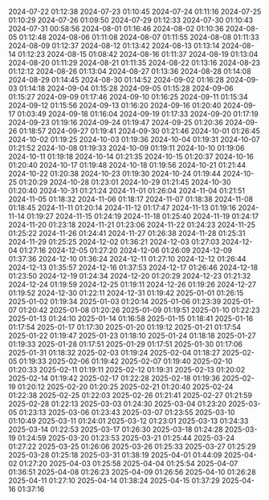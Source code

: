 2024-07-22 01:12:38
2024-07-23 01:10:45
2024-07-24 01:11:16
2024-07-25 01:10:29
2024-07-26 01:09:50
2024-07-29 01:12:33
2024-07-30 01:10:43
2024-07-31 00:58:56
2024-08-01 01:16:46
2024-08-02 01:10:36
2024-08-05 01:12:48
2024-08-06 01:11:08
2024-08-07 01:11:55
2024-08-08 01:11:33
2024-08-09 01:12:37
2024-08-12 01:13:42
2024-08-13 01:13:14
2024-08-14 01:12:23
2024-08-15 01:08:42
2024-08-16 01:11:37
2024-08-19 01:13:04
2024-08-20 01:11:29
2024-08-21 01:11:35
2024-08-22 01:13:16
2024-08-23 01:12:12
2024-08-26 01:13:04
2024-08-27 01:13:36
2024-08-28 01:14:08
2024-08-29 01:14:45
2024-08-30 01:14:52
2024-09-02 01:16:28
2024-09-03 01:14:18
2024-09-04 01:15:28
2024-09-05 01:15:28
2024-09-06 01:15:27
2024-09-09 01:17:46
2024-09-10 01:16:25
2024-09-11 01:15:34
2024-09-12 01:15:56
2024-09-13 01:16:20
2024-09-16 01:20:40
2024-09-17 01:03:49
2024-09-18 01:16:04
2024-09-19 01:17:33
2024-09-20 01:17:19
2024-09-23 01:19:16
2024-09-24 01:19:47
2024-09-25 01:20:36
2024-09-26 01:18:57
2024-09-27 01:19:41
2024-09-30 01:21:46
2024-10-01 01:26:45
2024-10-02 01:19:25
2024-10-03 01:19:36
2024-10-04 01:19:31
2024-10-07 01:21:52
2024-10-08 01:19:33
2024-10-09 01:19:11
2024-10-10 01:19:06
2024-10-11 01:19:18
2024-10-14 01:21:35
2024-10-15 01:20:37
2024-10-16 01:20:40
2024-10-17 01:19:48
2024-10-18 01:19:56
2024-10-21 01:21:44
2024-10-22 01:20:38
2024-10-23 01:19:30
2024-10-24 01:19:44
2024-10-25 01:20:29
2024-10-28 01:23:01
2024-10-29 01:21:45
2024-10-30 01:20:40
2024-10-31 01:21:24
2024-11-01 01:26:04
2024-11-04 01:21:51
2024-11-05 01:18:32
2024-11-06 01:18:17
2024-11-07 01:18:38
2024-11-08 01:18:45
2024-11-11 01:20:14
2024-11-12 01:17:47
2024-11-13 01:19:16
2024-11-14 01:19:27
2024-11-15 01:24:19
2024-11-18 01:25:40
2024-11-19 01:24:17
2024-11-20 01:23:18
2024-11-21 01:23:06
2024-11-22 01:24:23
2024-11-25 01:25:22
2024-11-26 01:24:41
2024-11-27 01:26:38
2024-11-28 01:25:31
2024-11-29 01:25:25
2024-12-02 01:36:21
2024-12-03 01:27:03
2024-12-04 01:27:16
2024-12-05 01:27:20
2024-12-06 01:26:09
2024-12-09 01:37:36
2024-12-10 01:36:24
2024-12-11 01:27:10
2024-12-12 01:26:44
2024-12-13 01:35:57
2024-12-16 01:37:53
2024-12-17 01:26:46
2024-12-18 01:23:50
2024-12-19 01:24:34
2024-12-20 01:20:29
2024-12-23 01:21:32
2024-12-24 01:19:59
2024-12-25 01:19:11
2024-12-26 01:19:26
2024-12-27 01:19:52
2024-12-30 01:22:11
2024-12-31 01:19:42
2025-01-01 01:26:15
2025-01-02 01:19:34
2025-01-03 01:20:14
2025-01-06 01:23:39
2025-01-07 01:20:42
2025-01-08 01:20:26
2025-01-09 01:19:51
2025-01-10 01:22:23
2025-01-13 01:24:10
2025-01-14 01:16:58
2025-01-15 01:18:41
2025-01-16 01:17:54
2025-01-17 01:17:30
2025-01-20 01:19:12
2025-01-21 01:17:54
2025-01-22 01:19:47
2025-01-23 01:18:10
2025-01-24 01:18:18
2025-01-27 01:19:33
2025-01-28 01:17:51
2025-01-29 01:17:51
2025-01-30 01:17:06
2025-01-31 01:18:32
2025-02-03 01:19:24
2025-02-04 01:18:27
2025-02-05 01:19:33
2025-02-06 01:19:42
2025-02-07 01:19:40
2025-02-10 01:20:33
2025-02-11 01:19:11
2025-02-12 01:19:31
2025-02-13 01:20:02
2025-02-14 01:19:42
2025-02-17 01:22:28
2025-02-18 01:19:36
2025-02-19 01:20:12
2025-02-20 01:20:25
2025-02-21 01:20:40
2025-02-24 01:22:38
2025-02-25 01:22:03
2025-02-26 01:21:41
2025-02-27 01:21:59
2025-02-28 01:22:13
2025-03-03 01:24:30
2025-03-04 01:23:20
2025-03-05 01:23:13
2025-03-06 01:23:43
2025-03-07 01:23:55
2025-03-10 01:10:49
2025-03-11 01:24:01
2025-03-12 01:23:01
2025-03-13 01:24:33
2025-03-14 01:22:53
2025-03-17 01:26:30
2025-03-18 01:24:28
2025-03-19 01:24:59
2025-03-20 01:23:53
2025-03-21 01:25:44
2025-03-24 01:27:22
2025-03-25 01:26:06
2025-03-26 01:25:33
2025-03-27 01:25:29
2025-03-28 01:25:18
2025-03-31 01:38:19
2025-04-01 01:44:09
2025-04-02 01:27:20
2025-04-03 01:25:58
2025-04-04 01:25:54
2025-04-07 01:36:51
2025-04-08 01:26:23
2025-04-09 01:26:56
2025-04-10 01:26:28
2025-04-11 01:27:10
2025-04-14 01:38:24
2025-04-15 01:37:29
2025-04-16 01:37:16
